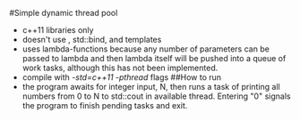 #Simple dynamic thread pool
* c++11 libraries only
* doesn't use <future>, std::bind, and templates
* uses lambda-functions because any number of parameters can be passed to lambda and then lambda itself will be pushed into a queue of work tasks, although this has not been implemented.
* compile with *-std=c++11 -pthread* flags
##How to run
* the program awaits for integer input, N, then runs a task of printing all numbers from 0 to N to std::cout in available thread. Entering "0" signals the program to finish pending tasks and exit.
